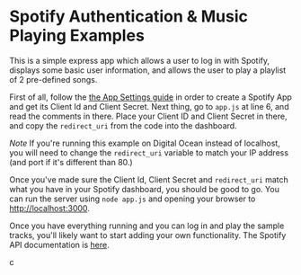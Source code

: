 # Spotify Authentication & Music Playing Examples

This is a simple express app which allows a user to log in with Spotify, displays some basic user information, and allows the user to play a playlist of 2 pre-defined songs. 

First of all, follow the [the App Settings guide](https://developer.spotify.com/documentation/general/guides/app-settings/) in order to create a Spotify App and get its Client Id and Client Secret. Next thing, go to `app.js` at line 6, and read the comments in there. Place your Client ID and Client Secret in there, and copy the `redirect_uri` from the code into the dashboard.

*Note* If you're running this example on Digital Ocean instead of localhost, you will need to change the `redirect_uri` variable to match your IP address (and port if it's different than 80.)

Once you've made sure the Client Id, Client Secret and `redirect_uri` match what you have in your Spotify dashboard, you should be good to go. You can run the server using `node app.js` and opening your browser to [http://localhost:3000](http://localhost:3000).

Once you have everything running and you can log in and play the sample tracks, you'll likely want to start adding your own functionality. The Spotify API documentation is [here](https://developer.spotify.com/documentation/web-api/reference/).

c

